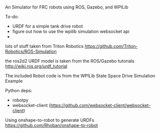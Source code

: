 An Simulator for FRC robots using ROS, Gazebo, and WPILib

To-do:
- URDF for a simple tank drive robot
- figure out how to use the wpilib simulation websocket api
- 


lots of stuff taken from Triton Robotics 
https://github.com/Triton-Robotics/ROS-Simulation

the ros2d2 URDF model is taken from the ROS/Gazebo tutorials
http://wiki.ros.org/urdf_tutorial

The included Robot code is from the WPILib State Space Drive Simulation Example

Python deps:

- robotpy
- websocket-client (https://github.com/websocket-client/websocket-client)

Using onshape-to-robot to generate URDFs
https://github.com/Rhoban/onshape-to-robot